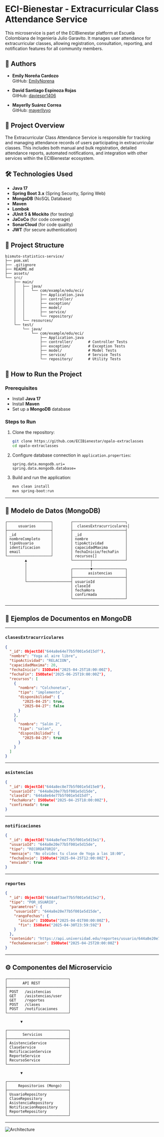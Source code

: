 # ECI-Bienestar - Extracurricular Class Attendance Service

This microservice is part of the ECIBienestar platform at Escuela Colombiana de Ingeniería Julio Garavito. It manages user attendance for extracurricular classes, allowing registration, consultation, reporting, and notification features for all community members.

## 👥 Authors

- **Emily Noreña Cardozo**  
  GitHub: [EmilyNorena](https://github.com/EmilyNorena)

- **David Santiago Espinoza Rojas**  
  GitHub: [daviespr1406](https://github.com/daviespr1406)

- **Mayerlly Suárez Correa**  
  GitHub: [mayerllyyo](https://github.com/mayerllyyo)

## 📌 Project Overview

The Extracurricular Class Attendance Service is responsible for tracking and managing attendance records of users participating in extracurricular classes. This includes both manual and bulk registration, detailed attendance reports, automated notifications, and integration with other services within the ECIBienestar ecosystem.

## 🛠️ Technologies Used

- **Java 17**
- **Spring Boot 3.x** (Spring Security, Spring Web)
- **MongoDB** (NoSQL Database)
- **Maven**
- **Lombok**
- **JUnit 5 & Mockito** (for testing)
- **JaCoCo** (for code coverage)
- **SonarCloud** (for code quality)
- **JWT** (for secure authentication)

## 📂 Project Structure

```
bismuto-statistics-service/
├── pom.xml
├── .gitignore
├── README.md
├── assets/
└── src/
    ├── main/
    │   ├── java/
    │   │   └── com/example/edu/eci/
    │   │       ├── Application.java
    │   │       ├── controller/
    │   │       ├── exception/
    │   │       ├── model/
    │   │       ├── service/
    │   │       └── repository/
    │   └── resources/
    └── test/
        └── java/
            └── com/example/edu/eci/
                ├── Application.java
                ├── controller/       # Controller Tests
                ├── exception/        # Exception Tests
                ├── model/            # Model Tests
                ├── service/          # Service Tests
                └── repository/       # Utility Tests
```

## 🚀 How to Run the Project

### Prerequisites
- Install **Java 17**
- Install **Maven**
- Set up a **MongoDB** database

### Steps to Run

1. Clone the repository:
   ```bash
   git clone https://github.com/ECIBienestar/opalo-extraclasses
   cd opalo-extraclasses
   ```

2. Configure database connection in `application.properties`:
   ```properties
   spring.data.mongodb.uri=
   spring.data.mongodb.database=
   ```

3. Build and run the application:
   ```bash
   mvn clean install
   mvn spring-boot:run
   ```
---
## 🧩 Modelo de Datos (MongoDB)

```plaintext
┌────────────────────┐        ┌────────────────────────┐
│     usuarios       │        │  clasesExtracurriculares│
├────────────────────┤        ├────────────────────────┤
│ _id                │        │ _id                    │
│ nombreCompleto     │        │ nombre                 │
│ tipoUsuario        │        │ tipoActividad          │
│ identificacion     │        │ capacidadMaxima        │
│ email              │        │ fechaInicio/fechaFin   │
└────────────────────┘        │ recursos[]             │
         ▲                    └────────┬───────────────┘
         │                             │
         │                    ┌────────▼───────────────┐
         │                    │       asistencias      │
         │                    ├────────────────────────┤
         └────────────────────┤ usuarioId              │
                              │ claseId                │
                              │ fechaHora              │
                              │ confirmada             │
                              └────────────────────────┘
```

---

## 📄 Ejemplos de Documentos en MongoDB


---

### `clasesExtracurriculares`

```json
{
  "_id": ObjectId("644a8e64e77b5f001e5d15df"),
  "nombre": "Yoga al aire libre",
  "tipoActividad": "RELACION",
  "capacidadMaxima": 20,
  "fechaInicio": ISODate("2025-04-25T18:00:00Z"),
  "fechaFin": ISODate("2025-06-25T19:00:00Z"),
  "recursos": [
    {
      "nombre": "Colchonetas",
      "tipo": "implemento",
      "disponibilidad": {
        "2025-04-25": true,
        "2025-04-27": false
      }
    },
    {
      "nombre": "Salón 2",
      "tipo": "salon",
      "disponibilidad": {
        "2025-04-25": true
      }
    }
  ]
}
```

---

### `asistencias`

```json
{
  "_id": ObjectId("644a8ec8e77b5f001e5d15e0"),
  "usuarioId": "644a8e20e77b5f001e5d15de",
  "claseId": "644a8e64e77b5f001e5d15df",
  "fechaHora": ISODate("2025-04-25T18:00:00Z"),
  "confirmada": true
}
```

---

### `notificaciones`

```json
{
  "_id": ObjectId("644a8efee77b5f001e5d15e1"),
  "usuarioId": "644a8e20e77b5f001e5d15de",
  "tipo": "RECORDATORIO",
  "mensaje": "No olvides tu clase de Yoga a las 18:00",
  "fechaEnvio": ISODate("2025-04-25T12:00:00Z"),
  "enviado": true
}
```

---

### `reportes`

```json
{
  "_id": ObjectId("644a8f3ae77b5f001e5d15e2"),
  "tipo": "POR_USUARIO",
  "parametros": {
    "usuarioId": "644a8e20e77b5f001e5d15de",
    "rangoFechas": {
      "inicio": ISODate("2025-04-01T00:00:00Z"),
      "fin": ISODate("2025-04-30T23:59:59Z")
    }
  },
  "contenido": "https://api.universidad.edu/reportes/usuario/644a8e20e77b5f001e5d15de/abril2025.pdf",
  "fechaGeneracion": ISODate("2025-04-25T20:00:00Z")
}
```

---

## ⚙️ Componentes del Microservicio

```plaintext
┌────────────────────────────┐
│       API REST             │
├────────────────────────────┤
│ POST   /asistencias        │
│ GET    /asistencias/user   │
│ GET    /reportes           │
│ POST   /clases             │
│ POST   /notificaciones     │
└────────────────────────────┘

       ▼

┌────────────────────────────┐
│       Servicios            │
├────────────────────────────┤
│ AsistenciaService          │
│ ClaseService               │
│ NotificacionService        │
│ ReporteService             │
│ RecursoService             │
└────────────────────────────┘

       ▼

┌────────────────────────────┐
│     Repositorios (Mongo)   │
├────────────────────────────┤
│ UsuarioRepository          │
│ ClaseRepository            │
│ AsistenciaRepository       │
│ NotificacionRepository     │
│ ReporteRepository          │
└────────────────────────────┘
```

---
![Architecture](assets/1.png)

